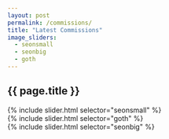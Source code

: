 ```yaml
---
layout: post
permalink: /commissions/
title: "Latest Commissions"
image_sliders:
  - seonsmall
  - seonbig
  - goth
---
```

<section class="section fadeup">

  <h2>{{ page.title }}</h2>

  <div class="col-3-8">
    <div id="slideshow">
    {% include slider.html selector="seonsmall" %}
    </div>
    <div id="slideshow">
    {% include slider.html selector="goth" %}
    </div>
  </div>

  <div class="col-5-8">
    <div id="slideshow">
    {% include slider.html selector="seonbig" %}
    </div>
  </div>

</section>
